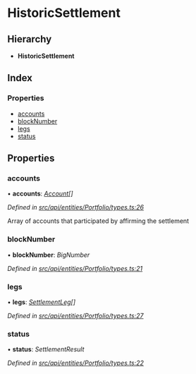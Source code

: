# HistoricSettlement

## Hierarchy

* **HistoricSettlement**

## Index

### Properties

* [accounts](historicsettlement.md#accounts)
* [blockNumber](historicsettlement.md#blocknumber)
* [legs](historicsettlement.md#legs)
* [status](historicsettlement.md#status)

## Properties

### accounts

• **accounts**: [_Account_](../classes/account.md)_\[\]_

_Defined in_ [_src/api/entities/Portfolio/types.ts:26_](https://github.com/PolymathNetwork/polymesh-sdk/blob/a0872cf4/src/api/entities/Portfolio/types.ts#L26)

Array of accounts that participated by affirming the settlement

### blockNumber

• **blockNumber**: _BigNumber_

_Defined in_ [_src/api/entities/Portfolio/types.ts:21_](https://github.com/PolymathNetwork/polymesh-sdk/blob/a0872cf4/src/api/entities/Portfolio/types.ts#L21)

### legs

• **legs**: [_SettlementLeg_](settlementleg.md)_\[\]_

_Defined in_ [_src/api/entities/Portfolio/types.ts:27_](https://github.com/PolymathNetwork/polymesh-sdk/blob/a0872cf4/src/api/entities/Portfolio/types.ts#L27)

### status

• **status**: _SettlementResult_

_Defined in_ [_src/api/entities/Portfolio/types.ts:22_](https://github.com/PolymathNetwork/polymesh-sdk/blob/a0872cf4/src/api/entities/Portfolio/types.ts#L22)

